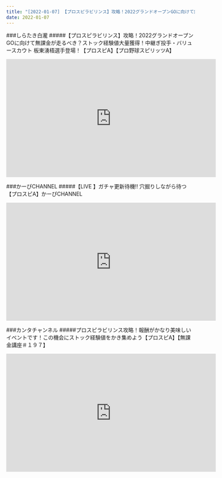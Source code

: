 ```yaml
---
title: "[2022-01-07] 【プロスピラビリンス】攻略！2022グランドオープンGOに向けて無課金が走るべき？ストック経験値大量獲得！中継ぎ投手・バリュースカウト 板東湧梧選手登場！【プロスピA】【プロ野球スピリッツA】 他"
date: 2022-01-07
---
```

###しらたき白瀧
#####【プロスピラビリンス】攻略！2022グランドオープンGOに向けて無課金が走るべき？ストック経験値大量獲得！中継ぎ投手・バリュースカウト 板東湧梧選手登場！【プロスピA】【プロ野球スピリッツA】
<iframe width="560" height="315" src="https://www.youtube.com/embed/ps0PNCfrs8g" frameborder="0" allow="accelerometer; autoplay; clipboard-write; encrypted-media; gyroscope; picture-in-picture" allowfullscreen></iframe>

###かーぴCHANNEL
#####【LIVE 】ガチャ更新待機!! 穴掘りしながら待つ【プロスピA】かーぴCHANNEL
<iframe width="560" height="315" src="https://www.youtube.com/embed/_2o2xm9pWDU" frameborder="0" allow="accelerometer; autoplay; clipboard-write; encrypted-media; gyroscope; picture-in-picture" allowfullscreen></iframe>

###カンタチャンネル
#####プロスピラビリンス攻略！報酬がかなり美味しいイベントです！この機会にストック経験値をかき集めよう【プロスピA】【無課金講座＃１９７】
<iframe width="560" height="315" src="https://www.youtube.com/embed/Gwz4Ck-jHrQ" frameborder="0" allow="accelerometer; autoplay; clipboard-write; encrypted-media; gyroscope; picture-in-picture" allowfullscreen></iframe>

